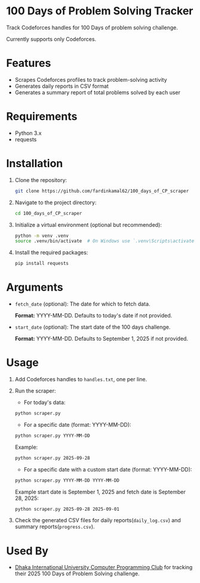 # 100 Days of Problem Solving Tracker

Track Codeforces handles for 100 Days of problem solving challenge.

Currently supports only Codeforces.

# Features

- Scrapes Codeforces profiles to track problem-solving activity
- Generates daily reports in CSV format
- Generates a summary report of total problems solved by each user

# Requirements
- Python 3.x
- requests

# Installation
1. Clone the repository:
    ```bash
    git clone https://github.com/fardinkamal62/100_days_of_CP_scraper
    ```
2. Navigate to the project directory:
    ```bash
    cd 100_days_of_CP_scraper
    ```
3. Initialize a virtual environment (optional but recommended):
    ```bash
    python -m venv .venv
    source .venv/bin/activate  # On Windows use `.venv\Scripts\activate`
    ```
4. Install the required packages:
    ```bash
    pip install requests
    ```

# Arguments
- `fetch_date` (optional): The date for which to fetch data.

    **Format:** YYYY-MM-DD. Defaults to today's date if not provided.
- `start_date` (optional): The start date of the 100 days challenge.
    
    **Format:** YYYY-MM-DD. Defaults to September 1, 2025 if not provided.


# Usage
1. Add Codeforces handles to `handles.txt`, one per line.
2. Run the scraper:
    
    - For today's data:
    ```bash
    python scraper.py
    ```
    - For a specific date (format: YYYY-MM-DD):
    ```bash
    python scraper.py YYYY-MM-DD
    ```
    Example:
    ```bash
    python scraper.py 2025-09-28
    ```

    - For a specific date with a custom start date (format: YYYY-MM-DD):
    ```bash
    python scraper.py YYYY-MM-DD YYYY-MM-DD
    ```
    Example start date is September 1, 2025 and fetch date is September 28, 2025:
    ```bash
    python scraper.py 2025-09-28 2025-09-01
    ```
3. Check the generated CSV files for daily reports(`daily_log.csv`) and summary reports(`progress.csv`).



# Used By
- [Dhaka International University Computer Programming Club](https://www.facebook.com/diucsecpc) for tracking their 2025 100 Days of Problem Solving challenge.